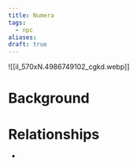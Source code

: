```yaml
---
title: Numera
tags:
  - npc
aliases: 
draft: true
---
```

![[il_570xN.4986749102_cgkd.webp]]
# Background


# Relationships
* 